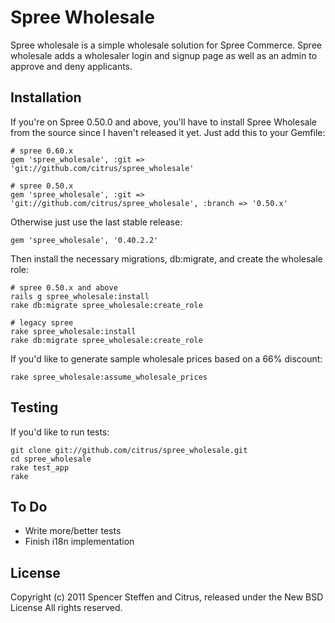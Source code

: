 Spree Wholesale
===============

Spree wholesale is a simple wholesale solution for Spree Commerce. Spree wholesale adds a wholesaler login and signup page as well as an admin to approve and deny applicants.


Installation
------------


If you're on Spree 0.50.0 and above, you'll have to install Spree Wholesale from the source since I haven't released it yet. Just add this to your Gemfile:

    # spree 0.60.x
    gem 'spree_wholesale', :git => 'git://github.com/citrus/spree_wholesale'
    
    # spree 0.50.x
    gem 'spree_wholesale', :git => 'git://github.com/citrus/spree_wholesale', :branch => '0.50.x'
    

Otherwise just use the last stable release:
    
    gem 'spree_wholesale', '0.40.2.2'
    
    
Then install the necessary migrations, db:migrate, and create the wholesale role:

    # spree 0.50.x and above
    rails g spree_wholesale:install
    rake db:migrate spree_wholesale:create_role

    # legacy spree
    rake spree_wholesale:install
    rake db:migrate spree_wholesale:create_role
      
      
If you'd like to generate sample wholesale prices based on a 66% discount:

    rake spree_wholesale:assume_wholesale_prices



Testing
-------

If you'd like to run tests:
    
    git clone git://github.com/citrus/spree_wholesale.git
    cd spree_wholesale
    rake test_app
    rake


To Do
-----

* Write more/better tests
* Finish i18n implementation 

    

License
-------

Copyright (c) 2011 Spencer Steffen and Citrus, released under the New BSD License All rights reserved.
